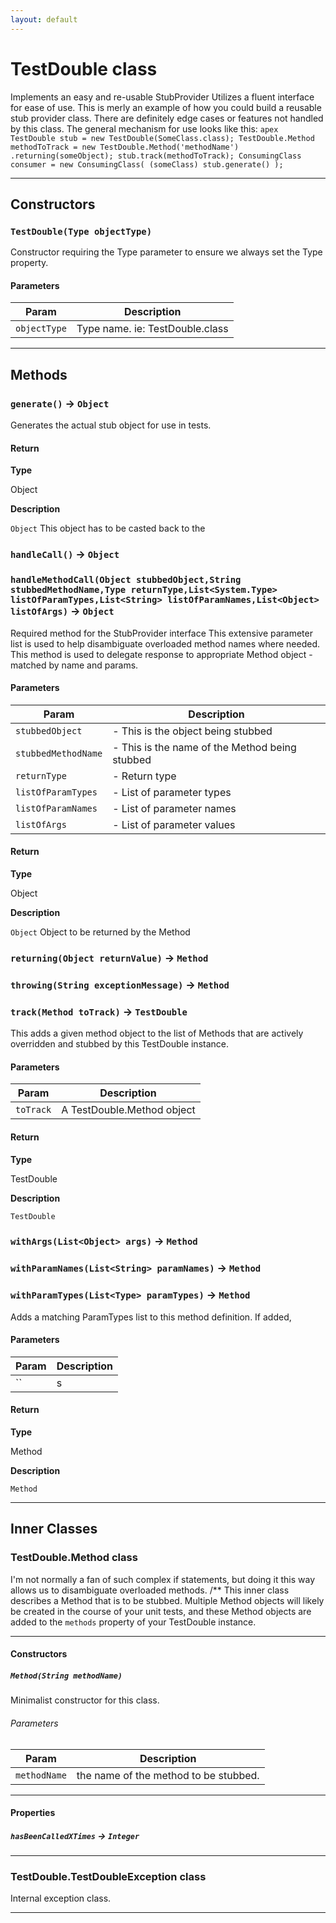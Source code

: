 ```yaml
---
layout: default
---
```

# TestDouble class

Implements an easy and re-usable StubProvider Utilizes a fluent interface for ease of use. This is merly an example of how you could build a reusable stub provider class. There are definitely edge cases or features not handled by this class. The general mechanism for use looks like this: ```apex TestDouble stub = new TestDouble(SomeClass.class); TestDouble.Method methodToTrack = new TestDouble.Method('methodName') .returning(someObject); stub.track(methodToTrack); ConsumingClass consumer = new ConsumingClass( (someClass) stub.generate() ); ```

---
## Constructors
### `TestDouble(Type objectType)`

Constructor requiring the Type parameter to ensure we always set the Type property.
#### Parameters
|Param|Description|
|-----|-----------|
|`objectType` |  Type name. ie: TestDouble.class |

---
## Methods
### `generate()` → `Object`

Generates the actual stub object for use in tests.

#### Return

**Type**

Object

**Description**

`Object` This object has to be casted back to the

### `handleCall()` → `Object`
### `handleMethodCall(Object stubbedObject,String stubbedMethodName,Type returnType,List<System.Type> listOfParamTypes,List<String> listOfParamNames,List<Object> listOfArgs)` → `Object`

Required method for the StubProvider interface This extensive parameter list is used to help disambiguate overloaded method names where needed. This method is used to delegate response to appropriate Method object - matched by name and params.

#### Parameters
|Param|Description|
|-----|-----------|
|`stubbedObject` |       - This is the object being stubbed |
|`stubbedMethodName` |   - This is the name of the Method being stubbed |
|`returnType` |          - Return type |
|`listOfParamTypes` |    - List of parameter types |
|`listOfParamNames` |    - List of parameter names |
|`listOfArgs` |          - List of parameter values |

#### Return

**Type**

Object

**Description**

`Object` Object to be returned by the Method

### `returning(Object returnValue)` → `Method`
### `throwing(String exceptionMessage)` → `Method`
### `track(Method toTrack)` → `TestDouble`

This adds a given method object to the list of Methods that are actively overridden and stubbed by this TestDouble instance.

#### Parameters
|Param|Description|
|-----|-----------|
|`toTrack` |  A TestDouble.Method object |

#### Return

**Type**

TestDouble

**Description**

`TestDouble`

### `withArgs(List<Object> args)` → `Method`
### `withParamNames(List<String> paramNames)` → `Method`
### `withParamTypes(List<Type> paramTypes)` → `Method`

Adds a matching ParamTypes list to this method definition. If added,

#### Parameters
|Param|Description|
|-----|-----------|
|`` | s |

#### Return

**Type**

Method

**Description**

`Method`

---
## Inner Classes

### TestDouble.Method class

 I'm not normally a fan of such complex if statements, but doing it this way allows us to disambiguate overloaded methods. /** This inner class describes a Method that is to be stubbed. Multiple Method objects will likely be created in the course of your unit tests, and these Method objects are added to the `methods` property of your TestDouble instance.

---
#### Constructors
##### `Method(String methodName)`

Minimalist constructor for this class.
###### Parameters
|Param|Description|
|-----|-----------|
|`methodName` |  the name of the method to be stubbed. |

---
#### Properties

##### `hasBeenCalledXTimes` → `Integer`

---
### TestDouble.TestDoubleException class

 Internal exception class.

---
